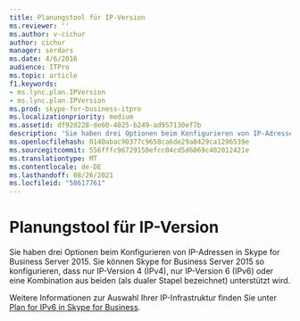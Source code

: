 ```yaml
---
title: Planungstool für IP-Version
ms.reviewer: ''
ms.author: v-cichur
author: cichur
manager: serdars
ms.date: 4/6/2016
audience: ITPro
ms.topic: article
f1.keywords:
- ms.lync.plan.IPVersion
- ms.lync.plan.IPVersion
ms.prod: skype-for-business-itpro
ms.localizationpriority: medium
ms.assetid: df92d228-de60-4025-b249-ad957130ef7b
description: 'Sie haben drei Optionen beim Konfigurieren von IP-Adressen in Skype for Business Server 2015: Sie können Skype for Business Server 2015 so konfigurieren, dass nur IP-Version 4 (IPv4), nur IP-Version 6 (IPv6) oder eine Kombination aus beiden (auch als dualer Stapel bezeichnet) unterstützt wird.'
ms.openlocfilehash: 0140abac90377c9658ca6de29a8429ca1296539e
ms.sourcegitcommit: 556fffc96729150efcc04cd5d6069c402012421e
ms.translationtype: MT
ms.contentlocale: de-DE
ms.lasthandoff: 08/26/2021
ms.locfileid: "58617761"
---
```

# <a name="ip-version-planning-tool"></a>Planungstool für IP-Version
 
Sie haben drei Optionen beim Konfigurieren von IP-Adressen in Skype for Business Server 2015. Sie können Skype for Business Server 2015 so konfigurieren, dass nur IP-Version 4 (IPv4), nur IP-Version 6 (IPv6) oder eine Kombination aus beiden (als dualer Stapel bezeichnet) unterstützt wird.
  
Weitere Informationen zur Auswahl Ihrer IP-Infrastruktur finden Sie unter [Plan for IPv6 in Skype for Business](../../plan-your-deployment/network-requirements/ipv6.md).
  

